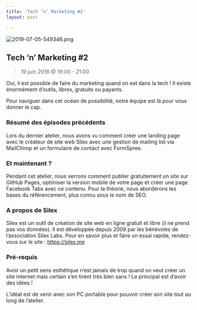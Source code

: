 ```yaml
---
title: 'Tech ‘n’ Marketing #2'
layout: post

---
```

![2019-07-05-549346.png](http://lexoyo.me/silexlabs.org//assets/2019-07-05-549346.png)

## Tech ‘n’ Marketing #2

> 19 juin 2018 @ 19:00 - 21:00

Oui, il est possible de faire du marketing quand on est dans la tech ! Il existe énormément d’outils, libres, gratuits ou payants.

Pour naviguer dans cet océan de possibilité, notre équipe est là pour vous donner le cap.

<!--more-->

### Résumé des épisodes précédents

Lors du dernier atelier, nous avons vu comment créer une landing page avec le créateur de site web Silex avec une gestion de mailing list via MailChimp et un formulaire de contact avec FormSpree.

### Et maintenant ?

Pendant cet atelier, nous verrons comment publier gratuitement un site sur GitHub Pages, optimiser la version mobile de votre page et créer une page Facebook Tabs avec ce contenu. Pour la théorie, nous aborderons les bases du référencement, plus connu sous le nom de SEO.

### A propos de Silex

Silex est un outil de création de site web en ligne gratuit et libre (il ne prend pas vos données). Il est développée depuis 2009 par les bénévoles de l’association Silex Labs. Pour en savoir plus et faire un essai rapide, rendez-vous sur le site : https://silex.me

### Pré-requis

Avoir un petit sens esthétique n’est jamais de trop quand on veut créer un site internet mais certain s’en tirent très bien sans ! Le principal est d’avoir des idées !

L’idéal est de venir avec son PC portable pour pouvoir créer son site tout au long de l’atelier.
